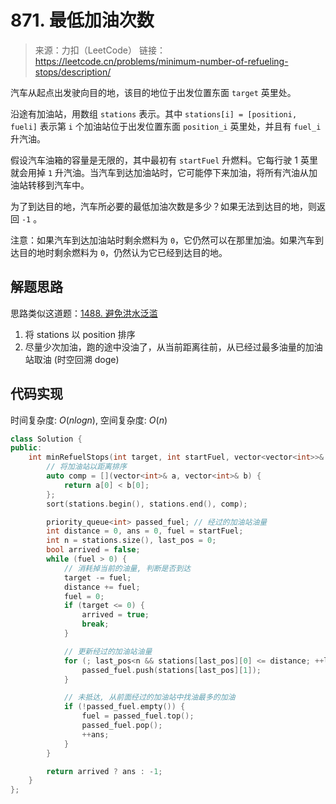 ﻿# 871. 最低加油次数
> 来源：力扣（LeetCode）
链接：https://leetcode.cn/problems/minimum-number-of-refueling-stops/description/

汽车从起点出发驶向目的地，该目的地位于出发位置东面 `target` 英里处。

沿途有加油站，用数组 `stations` 表示。其中 `stations[i] = [positioni, fueli]` 表示第 `i` 个加油站位于出发位置东面 `position_i` 英里处，并且有 `fuel_i` 升汽油。

假设汽车油箱的容量是无限的，其中最初有 `startFuel` 升燃料。它每行驶 1 英里就会用掉 `1` 升汽油。当汽车到达加油站时，它可能停下来加油，将所有汽油从加油站转移到汽车中。

为了到达目的地，汽车所必要的最低加油次数是多少？如果无法到达目的地，则返回 `-1` 。

注意：如果汽车到达加油站时剩余燃料为 `0`，它仍然可以在那里加油。如果汽车到达目的地时剩余燃料为 `0`，仍然认为它已经到达目的地。


## 解题思路
思路类似这道题：[1488. 避免洪水泛滥](https://leetcode.cn/problems/avoid-flood-in-the-city/description/)
1. 将 stations 以 position 排序
2. 尽量少次加油，跑的途中没油了，从当前距离往前，从已经过最多油量的加油站取油 (时空回溯 doge)


## 代码实现
时间复杂度: $O(nlogn)$, 空间复杂度: $O(n)$
```cpp
class Solution {
public:
    int minRefuelStops(int target, int startFuel, vector<vector<int>>& stations) {
        // 将加油站以距离排序
        auto comp = [](vector<int>& a, vector<int>& b) {
            return a[0] < b[0];
        };
        sort(stations.begin(), stations.end(), comp);

        priority_queue<int> passed_fuel; // 经过的加油站油量
        int distance = 0, ans = 0, fuel = startFuel;
        int n = stations.size(), last_pos = 0;
        bool arrived = false;
        while (fuel > 0) {
            // 消耗掉当前的油量, 判断是否到达
            target -= fuel;
            distance += fuel;
            fuel = 0;
            if (target <= 0) {
                arrived = true;
                break;
            }

            // 更新经过的加油站油量
            for (; last_pos<n && stations[last_pos][0] <= distance; ++last_pos) {
                passed_fuel.push(stations[last_pos][1]);
            }

            // 未抵达, 从前面经过的加油站中找油最多的加油
            if (!passed_fuel.empty()) {
                fuel = passed_fuel.top();
                passed_fuel.pop();
                ++ans;
            }
        }

        return arrived ? ans : -1;
    }
};
```

